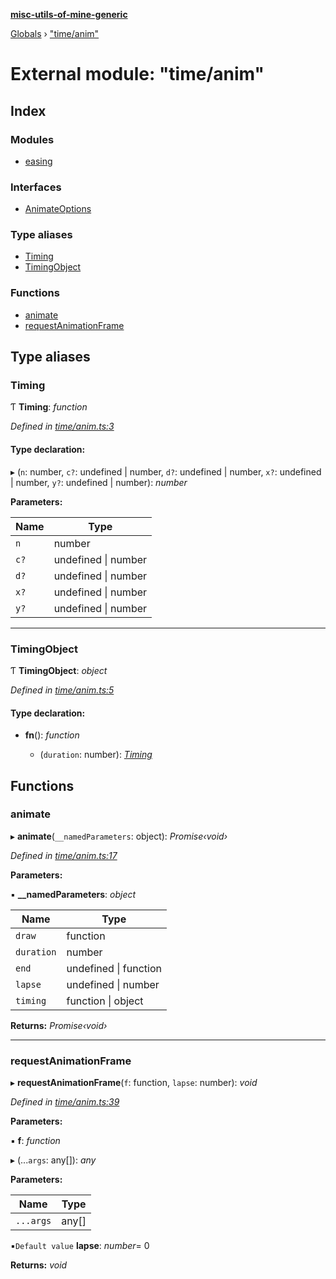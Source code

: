 **[misc-utils-of-mine-generic](../README.md)**

[Globals](../globals.md) › ["time/anim"](_time_anim_.md)

# External module: "time/anim"

## Index

### Modules

* [easing](_time_anim_.easing.md)

### Interfaces

* [AnimateOptions](../interfaces/_time_anim_.animateoptions.md)

### Type aliases

* [Timing](_time_anim_.md#timing)
* [TimingObject](_time_anim_.md#timingobject)

### Functions

* [animate](_time_anim_.md#animate)
* [requestAnimationFrame](_time_anim_.md#requestanimationframe)

## Type aliases

###  Timing

Ƭ **Timing**: *function*

*Defined in [time/anim.ts:3](https://github.com/cancerberoSgx/misc-utils-of-mine/blob/690a954/misc-utils-of-mine-generic/src/time/anim.ts#L3)*

#### Type declaration:

▸ (`n`: number, `c?`: undefined | number, `d?`: undefined | number, `x?`: undefined | number, `y?`: undefined | number): *number*

**Parameters:**

Name | Type |
------ | ------ |
`n` | number |
`c?` | undefined \| number |
`d?` | undefined \| number |
`x?` | undefined \| number |
`y?` | undefined \| number |

___

###  TimingObject

Ƭ **TimingObject**: *object*

*Defined in [time/anim.ts:5](https://github.com/cancerberoSgx/misc-utils-of-mine/blob/690a954/misc-utils-of-mine-generic/src/time/anim.ts#L5)*

#### Type declaration:

* **fn**(): *function*

  * (`duration`: number): *[Timing](_time_anim_.md#timing)*

## Functions

###  animate

▸ **animate**(`__namedParameters`: object): *Promise‹void›*

*Defined in [time/anim.ts:17](https://github.com/cancerberoSgx/misc-utils-of-mine/blob/690a954/misc-utils-of-mine-generic/src/time/anim.ts#L17)*

**Parameters:**

▪ **__namedParameters**: *object*

Name | Type |
------ | ------ |
`draw` | function |
`duration` | number |
`end` | undefined \| function |
`lapse` | undefined \| number |
`timing` | function \| object |

**Returns:** *Promise‹void›*

___

###  requestAnimationFrame

▸ **requestAnimationFrame**(`f`: function, `lapse`: number): *void*

*Defined in [time/anim.ts:39](https://github.com/cancerberoSgx/misc-utils-of-mine/blob/690a954/misc-utils-of-mine-generic/src/time/anim.ts#L39)*

**Parameters:**

▪ **f**: *function*

▸ (...`args`: any[]): *any*

**Parameters:**

Name | Type |
------ | ------ |
`...args` | any[] |

▪`Default value`  **lapse**: *number*= 0

**Returns:** *void*